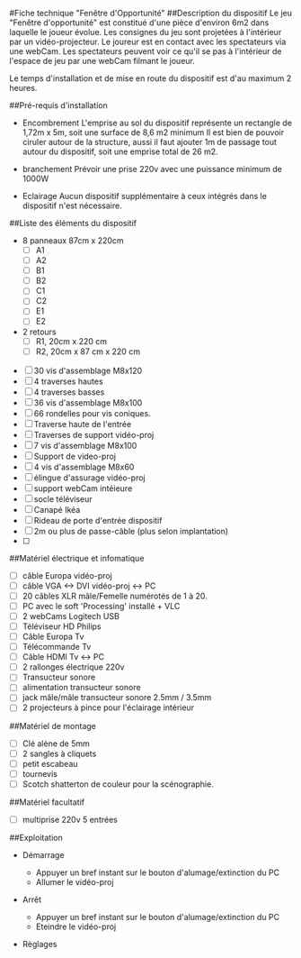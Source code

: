 #Fiche technique "Fenêtre d'Opportunité"
##Description du dispositif
Le jeu "Fenêtre d'opportunité" est constitué d'une pièce d'environ 6m2 dans laquelle le joueur évolue. Les consignes du jeu sont projetées à l'intérieur par un vidéo-projecteur. Le joureur est en contact avec les spectateurs via une webCam. Les spectateurs peuvent voir ce qu'il se pas à l'intérieur de l'espace de jeu par une webCam filmant le joueur.

Le temps d'installation et de mise en route du dispositif est d'au maximum 2 heures.

##Pré-requis d'installation
  - Encombrement
  L'emprise au sol du dispositif représente un rectangle de 1,72m x 5m, soit une surface de 8,6 m2 minimum
  Il est bien de pouvoir ciruler autour de la structure, aussi il faut ajouter 1m de passage tout autour du dispositif, soit une emprise total de 26 m2.

  - branchement
  Prévoir une prise 220v avec une puissance minimum de 1000W

  - Eclairage
  Aucun dispositif supplémentaire à ceux intégrés dans le dispositif n'est nécessaire.

##Liste des éléments du dispositif
  - 8 panneaux 87cm x 220cm
    - [ ] A1
    - [ ] A2 
    - [ ] B1 
    - [ ] B2 
    - [ ] C1 
    - [ ] C2 
    - [ ] E1 
    - [ ] E2
  - 2 retours
    - [ ] R1, 20cm x 220 cm 
    - [ ] R2, 20cm x 87 cm x 220 cm
  - [ ] 30 vis d'assemblage M8x120
  - [ ] 4 traverses hautes
  - [ ] 4 traverses basses
  - [ ] 36 vis d'assemblage M8x100
  - [ ] 66 rondelles pour vis coniques.
  - [ ] Traverse haute de l'entrée
  - [ ] Traverses de support vidéo-proj
  - [ ] 7 vis d'assemblage M8x100
  - [ ] Support de video-proj
  - [ ] 4 vis d'assemblage M8x60
  - [ ] élingue d'assurage vidéo-proj
  - [ ] support webCam intéieure
  - [ ] socle téléviseur
  - [ ] Canapé Ikéa
  - [ ] Rideau de porte d'entrée dispositif
  - [ ] 2m ou plus de passe-câble (plus selon implantation)
  - [ ] 

##Matériel électrique et infomatique
  - [ ] câble Europa vidéo-proj
  - [ ] câble VGA <-> DVI vidéo-proj <-> PC
  - [ ] 20 câbles XLR mâle/Femelle numérotés de 1 à 20.
  - [ ] PC avec le soft 'Processing' installé + VLC
  - [ ] 2 webCams Logitech USB
  - [ ] Téléviseur HD Philips
  - [ ] Câble Europa Tv
  - [ ] Télécommande Tv
  - [ ] Câble HDMI Tv <-> PC
  - [ ] 2 rallonges électrique 220v
  - [ ] Transucteur sonore
  - [ ] alimentation transucteur sonore
  - [ ] jack mâle/mâle transucteur sonore 2.5mm / 3.5mm
  - [ ] 2 projecteurs à pince pour l'éclairage intérieur 

##Matériel de montage
  - [ ] Clé alène de 5mm
  - [ ] 2 sangles à cliquets
  - [ ] petit escabeau
  - [ ] tournevis 
  - [ ] Scotch shatterton de couleur pour la scénographie.

##Matériel facultatif
  - [ ] multiprise 220v 5 entrées

##Exploitation
  - Démarrage
    - Appuyer un bref instant sur le bouton d'alumage/extinction du PC
    - Allumer le vidéo-proj
    
  - Arrêt
    - Appuyer un bref instant sur le bouton d'alumage/extinction du PC
    - Eteindre le vidéo-proj

  - Règlages
  

  
